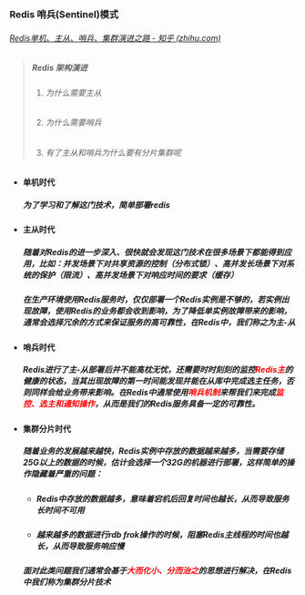 ### Redis 哨兵(Sentinel)模式



###### [Redis单机、主从、哨兵、集群演进之路 - 知乎 (zhihu.com)](https://zhuanlan.zhihu.com/p/596995935)



> ##### Redis 架构演进
>
> 1. ###### 为什么需要主从
>
> 2. ###### 为什么需要哨兵
>
> 3. ###### 有了主从和哨兵为什么要有分片集群呢



- #### 单机时代

  ##### 为了学习和了解这门技术，简单部署redis

  

- #### 主从时代

  ##### 随着对Redis的进一步深入、很快就会发现这门技术在很多场景下都能得到应用，比如：并发场景下对共享资源的控制（分布式锁）、高并发长场景下对系统的保护（限流）、高并发场景下对响应时间的要求（缓存）

  ##### 在生产环境使用Redis服务时，仅仅部署一个Redis实例是不够的，若实例出现故障，使用Redis的业务都会收到影响，为了降低单实例故障带来的影响，通常会选择冗余的方式来保证服务的高可靠性，在Redis中，我们称之为主-从

  

- #### 哨兵时代

  ##### Redis进行了主-从部署后并不能高枕无忧，还需要时时刻刻的监控<font color='red'>Redis主</font>的健康的状态，当其出现故障的第一时间能发现并能在从库中完成选主任务，否则同样会给业务带来影响。在Redis中通常使用<font color='red'>哨兵机制</font>来帮我们来完成<font color='red'>监控、选主和通知操作</font>，从而是我们的Redis服务具备一定的可靠性。



- #### 集群分片时代

  ##### 随着业务的发展越来越快，Redis实例中存放的数据越来越多，当需要存储25G以上的数据的时候，估计会选择一个32G的机器进行部署，这样简单的操作隐藏着严重的问题：

  - ##### Redis中存放的数据越多，意味着宕机后回复时间也越长，从而导致服务长时间不可用

  - ##### 越来越多的数据进行rdb frok操作的时候，阻塞Redis主线程的时间也越长，从而导致服务响应慢

  ##### 面对此类问题我们通常会基于<font color='red'>大而化小、分而治之</font>的思想进行解决，在Redis中我们称为集群分片技术

​		